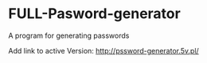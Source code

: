 # FULL-Pasword-generator

A program for generating passwords

Add link to active Version: http://pssword-generator.5v.pl/
